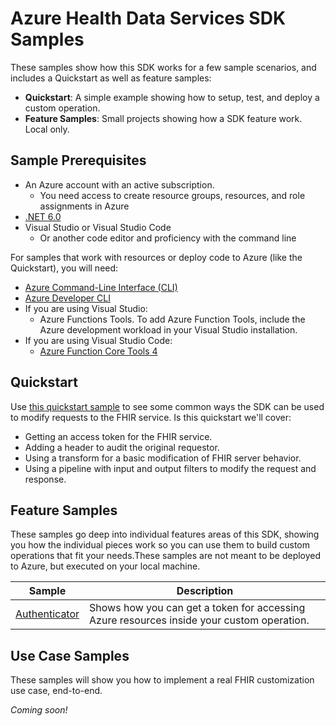 # Azure Health Data Services SDK Samples

These samples show how this SDK works for a few sample scenarios, and includes a Quickstart as well as feature samples:

- **Quickstart**: A simple example showing how to setup, test, and deploy a custom operation.
- **Feature Samples**: Small projects showing how a SDK feature work. Local only.

## Sample Prerequisites

- An Azure account with an active subscription.
  - You need access to create resource groups, resources, and role assignments in Azure
- [.NET 6.0](https://dotnet.microsoft.com/en-us/download)
- Visual Studio or Visual Studio Code
  - Or another code editor and proficiency with the command line

For samples that work with resources or deploy code to Azure (like the Quickstart), you will need:

- [Azure Command-Line Interface (CLI)](https://docs.microsoft.com/cli/azure/install-azure-cli)
- [Azure Developer CLI](https://docs.microsoft.com/azure/developer/azure-developer-cli/get-started?tabs=bare-metal%2Cwindows&pivots=programming-language-csharp#prerequisites)
- If you are using Visual Studio:
  - Azure Functions Tools. To add Azure Function Tools, include the Azure development workload in your Visual Studio installation.
- If you are using Visual Studio Code:
  - [Azure Function Core Tools 4](https://docs.microsoft.com/azure/azure-functions/functions-run-local?tabs=v4%2Cwindows%2Ccsharp%2Cportal%2Cbash#install-the-azure-functions-core-tools)


## Quickstart

Use [this quickstart sample](./Quickstart/) to see some common ways the SDK can be used to modify requests to the FHIR service. Is this quickstart we'll cover:

- Getting an access token for the FHIR service.
- Adding a header to audit the original requestor.
- Using a transform for a basic modification of FHIR server behavior.
- Using a pipeline with input and output filters to modify the request and response.

## Feature Samples

These samples go deep into individual features areas of this SDK, showing you how the individual pieces work so you can use them to build custom operations that fit your needs.These samples are not meant to be deployed to Azure, but executed on your local machine.

| Sample | Description |
| --- | --- |
| [Authenticator](./Authenticator/) | Shows how you can get a token for accessing Azure resources inside your custom operation. |

## Use Case Samples

These samples will show you how to implement a real FHIR customization use case, end-to-end.

*Coming soon!*
